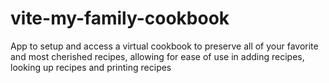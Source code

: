 # vite-my-family-cookbook
 App to setup and access a virtual cookbook to preserve all of your favorite and most cherished recipes, allowing for ease of use in adding recipes, looking up recipes and printing recipes
